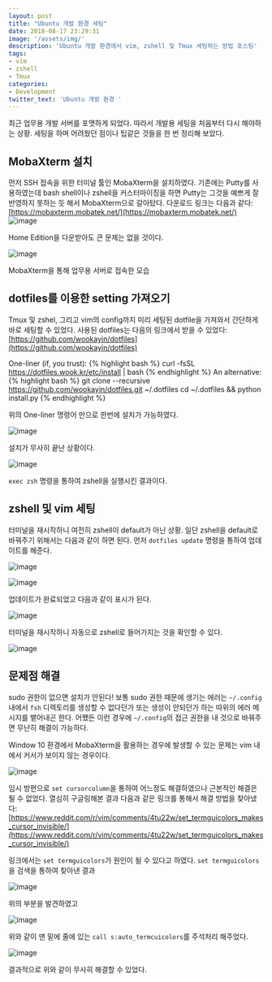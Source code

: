 ```yaml
---
layout: post
title: "Ubuntu 개발 환경 세팅"
date: 2018-08-17 23:29:31
image: '/assets/img/'
description: 'Ubuntu 개발 환경에서 vim, zshell 및 Tmux 세팅하는 방법 포스팅'
tags:
- vim
- zshell
- Tmux
categories:
- Development
twitter_text: 'Ubuntu 개발 환경 '
---
```


최근 업무용 개발 서버를 포맷하게 되었다. 따라서 개발용 세팅을 처음부터 다시 해야하는 상황. 세팅을 하며 어려웠던 점이나 팁같은 것들을 한 번 정리해 보았다.

## MobaXterm 설치

먼저 SSH 접속을 위한 터미널 툴인 MobaXterm을 설치하였다. 기존에는 Putty를 사용하였는데 bash shell이나 zshell을 커스터마이징을 하면 Putty는 그것을 예쁘게 잘 반영하지 못하는 듯 해서 MobaXterm으로 갈아탔다. 다운로드 링크는 다음과 같다: [https://mobaxterm.mobatek.net/](https://mobaxterm.mobatek.net/)
![image](/assets/img/20180817_01.png)

Home Edition을 다운받아도 큰 문제는 없을 것이다.

![image](/assets/img/20180817_02.png)

MobaXterm을 통해 업무용 서버로 접속한 모습

## dotfiles를 이용한 setting 가져오기

Tmux 및 zshel, 그리고 vim의 config까지 미리 세팅된 dotfile을 가져와서 간단하게 바로 세팅할 수 있었다. 사용된 dotfiles는 다음의 링크에서 받을 수 있었다: [https://github.com/wookayin/dotfiles](https://github.com/wookayin/dotfiles)

One-liner (if, you trust):
{% highlight bash %}
curl -fsSL https://dotfiles.wook.kr/etc/install | bash
{% endhighlight %}
An alternative:
{% highlight bash %}
git clone --recursive https://github.com/wookayin/dotfiles.git ~/.dotfiles
cd ~/.dotfiles && python install.py
{% endhighlight %}

위의 One-liner 명령어 만으로 한번에 설치가 가능하였다.

![image](/assets/img/20180817_04.png)

설치가 무사히 끝난 상황이다.

![image](/assets/img/20180817_05.png)

`exec zsh` 명령을 통하여 zshell을 실행시킨 결과이다.

## zshell 및 vim 세팅

터미널을 재시작하니 여전히 zshell이 default가 아닌 상황. 일단 zshell을 default로 바꿔주기 위해서는 다음과 같이 하면 된다. 먼저 `dotfiles update` 명령을 통하여 업데이트를 해준다.

![image](/assets/img/20180817_06.png)

![image](/assets/img/20180817_07.png)

업데이트가 완료되었고 다음과 같이 표시가 된다.

![image](/assets/img/20180817_08.png)

터미널을 재시작하니 자동으로 zshell로 들어가지는 것을 확인할 수 있다.

![image](/assets/img/20180817_09.png)

## 문제점 해결

sudo 권한이 없으면 설치가 안된다! 보통 sudo 권한 때문에 생기는 에러는 `~/.config` 내에서 `fsh` 디렉토리를 생성할 수 없다던가 또는 생성이 안되던가 하는 따위의 에러 메시지를 뱉어내곤 한다. 어쨌든 이런 경우에 `~/.config`의 접근 권한을 내 것으로 바꿔주면 무난히 해결이 가능하다.

Window 10 환경에서 MobaXterm을 활용하는 경우에 발생할 수 있는 문제는 vim 내에서 커서가 보이지 않는 경우이다.

![image](/assets/img/20180817_10.png)

임시 방편으로 `set cursorcolumn`을 통하여 어느정도 해결하였으나 근본적인 해결은 될 수 없었다. 열심히 구글링해본 결과 다음과 같은 링크를 통해서 해결 방법을 찾아냈다: [https://www.reddit.com/r/vim/comments/4tu22w/set_termguicolors_makes_cursor_invisible/](https://www.reddit.com/r/vim/comments/4tu22w/set_termguicolors_makes_cursor_invisible/)

링크에서는 `set termguicolors`가 원인이 될 수 있다고 하였다. `set termguicolors`을 검색을 통하여 찾아낸 결과

![image](/assets/img/20180817_11.png)

위의 부분을 발견하였고

![image](/assets/img/20180817_12.png)

위와 같이 맨 밑에 줄에 있는 `call s:auto_termcuicolors`를 주석처리 해주었다.

![image](/assets/img/20180817_13.png)

결과적으로 위와 같이 무사히 해결할 수 있었다.





